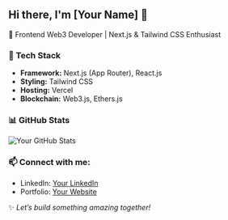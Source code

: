 ## Hi there, I'm [Your Name] 👋  

🚀 Frontend Web3 Developer | Next.js & Tailwind CSS Enthusiast  

### 🔧 Tech Stack  
- **Framework:** Next.js (App Router), React.js  
- **Styling:** Tailwind CSS  
- **Hosting:** Vercel  
- **Blockchain:** Web3.js, Ethers.js  

### 📊 GitHub Stats  
![Your GitHub Stats](https://github-readme-stats.vercel.app/api?username=YourUsername&show_icons=true&theme=radical)

### 📫 Connect with me:  
- LinkedIn: [Your LinkedIn](https://www.linkedin.com/in/yourprofile)  
- Portfolio: [Your Website](https://yourwebsite.com)  

✨ *Let’s build something amazing together!*  
